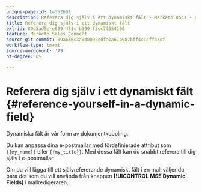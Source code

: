 ```yaml
---
unique-page-id: 14352601
description: Referera dig själv i ett dynamiskt fält - Marketo Docs - produktdokumentation
title: Referera dig själv i ett dynamiskt fält
exl-id: 89d5ad5e-e699-451c-b399-f3cc7f554100
feature: Marketo Sales Connect
source-git-commit: 09a656c3a0d0002edfa1a61b987bff4c1dff33cf
workflow-type: tm+mt
source-wordcount: '79'
ht-degree: 0%

---
```


# Referera dig själv i ett dynamiskt fält {#reference-yourself-in-a-dynamic-field}

Dynamiska fält är vår form av dokumentkoppling.

Du kan anpassa dina e-postmallar med fördefinierade attribut som `{{my_name}}` eller `{{my_title}}`. Med dessa fält kan du snabbt referera till dig själv i e-postmallar.

Om du vill lägga till ett självrefererande dynamiskt fält i en mall väljer du bara det som du vill använda från knappen **[!UICONTROL MSE Dynamic Fields]** i mallredigeraren.
